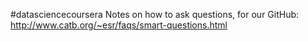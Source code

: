#datasciencecoursera
Notes on how to ask questions, for our GitHub:
http://www.catb.org/~esr/faqs/smart-questions.html
